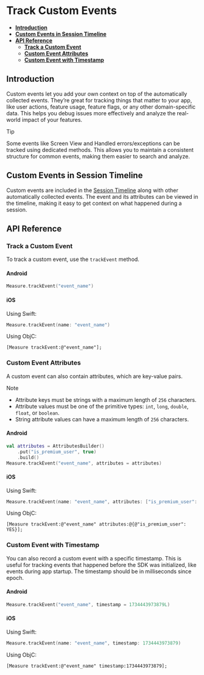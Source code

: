 # Track Custom Events

* [**Introduction**](#introduction)
* [**Custom Events in Session Timeline**](#custom-events-in-session-timeline)
* [**API Reference**](#api-reference)
    * [**Track a Custom Event**](#track-a-custom-event)
    * [**Custom Event Attributes**](#custom-event-attributes)
    * [**Custom Event with Timestamp**](#custom-event-with-timestamp)

## Introduction

Custom events let you add your own context on top of the automatically collected events. They’re great for tracking things that matter to your app, like user actions, feature usage, feature flags, or any other domain-specific data. This helps you debug issues more effectively and analyze the real-world impact of your features.

> [!TIP]
>
> Some events like Screen View and Handled errors/exceptions can be tracked using dedicated methods. This allows you to maintain a consistent structure for common events, making them easier to search and analyze.

## Custom Events in Session Timeline

Custom events are included in the [Session Timeline](feature-session-monitoring.md#session-timeline) along with other automatically collected events. The event and its attributes can be viewed in the timeline, making it easy to get context on what happened during a session.

## API Reference

### Track a Custom Event

To track a custom event, use the `trackEvent` method.

#### Android

```kotlin
Measure.trackEvent("event_name")
```

#### iOS

Using Swift:

```swift
Measure.trackEvent(name: "event_name")
```

Using ObjC:

```objc
[Measure trackEvent:@"event_name"];
```

### Custom Event Attributes

A custom event can also contain attributes, which are key-value pairs.

> [!NOTE]
> - Attribute keys must be strings with a maximum length of `256` characters.
> - Attribute values must be one of the primitive types: `int`, `long`, `double`, `float`, or `boolean`.
> - String attribute values can have a maximum length of `256` characters.

#### Android

```kotlin
val attributes = AttributesBuilder()
    .put("is_premium_user", true)
    .build()
Measure.trackEvent("event_name", attributes = attributes)
```

#### iOS

Using Swift:

```swift
Measure.trackEvent(name: "event_name", attributes: ["is_premium_user": .bool(true)])
```

Using ObjC:

```objc
[Measure trackEvent:@"event_name" attributes:@{@"is_premium_user": YES}];
```

### Custom Event with Timestamp

You can also record a custom event with a specific timestamp. This is useful for tracking events that happened before the SDK was initialized, like events during app startup. The timestamp should be in milliseconds since epoch.

#### Android

```kotlin
Measure.trackEvent("event_name", timestamp = 1734443973879L)
```

#### iOS

Using Swift:

```swift
Measure.trackEvent(name: "event_name", timestamp: 1734443973879)
```

Using ObjC:

```objc
[Measure trackEvent:@"event_name" timestamp:1734443973879];
```
